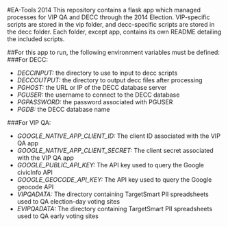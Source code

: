 #EA-Tools 2014
This repository contains a flask app which managed processes for VIP QA and DECC through the 2014 Election. VIP-specific scripts are stored in the vip folder, and decc-specific scripts are stored in the decc folder. Each folder, except app, contains its own README detailing the included scripts.


##For this app to run, the following environment variables must be defined:
###For DECC:
+  *DECCINPUT:* the directory to use to input to decc scripts
+  *DECCOUTPUT:* the directory to output decc files after processing
+  *PGHOST:* the URL or IP of the DECC database server
+  *PGUSER:* the username to connect to the DECC database
+  *PGPASSWORD:* the password associated with PGUSER
+  *PGDB:* the DECC database name

###For VIP QA:
+  *GOOGLE_NATIVE_APP_CLIENT_ID:* The client ID associated with the VIP QA app
+  *GOOGLE_NATIVE_APP_CLIENT_SECRET:* The client secret associated with the VIP QA app
+  *GOOGLE_PUBLIC_API_KEY:* The API key used to query the Google civicInfo API
+  *GOOGLE_GEOCODE_API_KEY:* The API key used to query the Google geocode API
+  *VIPQADATA:* The directory containing TargetSmart PII spreadsheets used to QA election-day voting sites 
+  *EVIPQADATA:* The directory containing TargetSmart PII spreadsheets used to QA early voting sites
